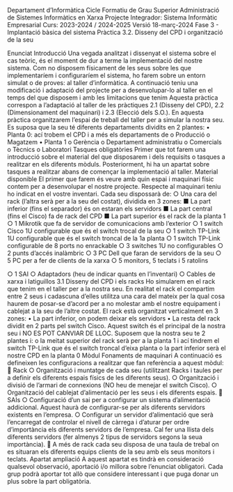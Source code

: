 
Departament d’Informàtica
Cicle Formatiu de Grau Superior
Administració de Sistemes Informàtics en Xarxa
Projecte Integrador: Sistema Informàtic Empresarial
Curs: 2023-2024 / 2024-2025
Versió 18-març-2024
Fase 3 - Implantació bàsica del sistema
Pràctica 3.2. Disseny del CPD i organització de la seu

Enunciat
Introducció
Una vegada analitzat i dissenyat el sistema sobre el cas teòric, és el moment de dur a terme la
implementació del nostre sistema. Com no disposem físicament de les seus sobre les que
implementaríem i configuraríem el sistema, ho farem sobre un entorn simulat o de proves: al taller
d’informàtica. A continuació teniu una modificació i adaptació del projecte per a desenvolupar-lo al
taller en el temps del que disposem i amb les limitacions que tenim
Aquesta pràctica correspon a l’adaptació al taller de les pràctiques 2.1 (Disseny del CPD), 2.2
(Dimensionament del maquinari) i 2.3 (Elecció dels S.O.).
En aquesta pràctica organitzarem l’espai de treball del taller per a simular la nostra seu. Es suposa
que la seu té diferents departaments dividits en 2 plantes:
• Planta 0: ací trobem el CPD i a més els departaments de
o Producció
o Magatzem
• Planta 1
o Gerència
o Departament administratiu
o Comercials
o Tècnics
o Laboratori
Tasques obligatòries
Primer que tot farem una introducció sobre el material del que disposarem i dels requisits o tasques a realitzar
en els diferents mòduls. Posteriorment, hi ha un apartat sobre tasques a realitzar abans de començar la
implementació al taller.
Material disponible
El primer que farem és veure amb quin espai i maquinari físic contem per a desenvolupar el nostre projecte.
Respecte al maquinari teniu ho indicat en el vostre inventari. Cada seu dispossarà de:
○ Una cara del rack (l’altra serà per a la seu del costat), dividida en 3 zones:
■ La part inferior (fins el separador) és on estaran els servidors
■ La part central (fins el Cisco) fa de rack del CPD
■ La part superior és el rack de la planta 1
○ 1 Mikrotik que fa de servidor de comunicacions amb l’exterior
○ 1 switch Cisco 1U configurable que és el switch trocal de la seu
○ 1 switch TP-Link 1U configurable que és el switch troncal de la 1a planta
○ 1 switch TP-Link configurable de 8 ports no enrackable
○ 3 switches 1U no configurables
○ 2 punts d’accés inalàmbric
○ 3 PC Dell que faran de servidors de la seu
○ 5 PC per a fer de clients de la xarxa
○ 5 monitors, 5 teclats i 5 ratolins

○ 1 SAI
○ Adaptadors (heu de indicar quants en l’inventari)
○ Cables de xarxa i latiguillos
3.1 Disseny del CPD i els racks
Ho simularem en el rack que tenim en el taller per a la nostra seu. En realitat el rack el compartim entre 2 seus
i cadascuna d’elles utilitza una cara del mateix per la qual cosa haurem de posar-se d’acord per a no molestar
amb el nostre equipament i cablejat a la seu de l’altre costat.
El rack està organitzat verticalment en 3 zones:
• La part inferior, on podem deixar els servidors
• La resta del rack dividit en 2 parts pel switch Cisco. Aquest switch és el principal de la nostra seu i NO
ES POT CANVIAR DE LLOC. Suposem que la nostra seu te 2 plantes i:
o la meitat superior del rack serà per a la planta 1 i ací tindrem el switch TP-Link que és el switch
troncal d’eixa planta
o la part inferior serà el nostre CPD en la planta 0
Mòdul Fonaments de maquinari
A continuació es defineixen les configuracions a realitzar que fan referència a aquest mòdul:
 Rack
○ Organització i muntatge de cada seu (utilitzant Racks i taules per a definir els diferents espais
físics de les diferents seus).
○ Organització i divisió de l’armari de connexions (NO heu de menejar el switch Cisco).
○ Organització del cablejat d’alimentació per les seus i els diferents espais.
 SAIs
○ Configuració d’un sai per a configurar un sistema d’alimentació addicional. Aquest haurà de
configurar-se per als diferents servidors existents en l’empresa.
○ Configurar un servidor d’alimentació que serà l’encarregat de controlar el nivell de càrrega i
d’aturar per ordre d’importància els diferents servidors de l’empresa. Cal fer una llista dels
diferents servidors (fer almenys 2 tipus de servidors segons la seua importància).
 A més de rack cada seu disposa de una taula de trebal on es situaran els diferents equips clients de la
seu amb els seus monitors i teclats.
Apartat ampliació
A aquest apartat es tindrà en consideració qualsevol observació, aportació i/o millora sobre l’enunciat
obligatori. Cada grup podrà aportar tot allò que considere interessant i que puga donar un plus sobre
la part obligatòria.
